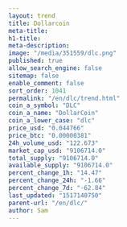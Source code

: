 ```yaml
---
layout: trend
title: Dollarcoin
meta-title: 
h1-title: 
meta-description: 
image: "/media/351559/dlc.png"
published: true
allow_search_engine: false
sitemap: false
enable_comment: false
sort_order: 1041
permalink: "/en/dlc/trend.html"
coin_a_symbol: "DLC"
coin_a_name: "DollarCoin"
coin_a_lower_case: "dlc"
price_usd: "0.044766"
price_btc: "0.00000381"
24h_volume_usd: "122.673"
market_cap_usd: "9106714.0"
total_supply: "9106714.0"
available_supply: "9106714.0"
percent_change_1h: "14.47"
percent_change_24h: "-1.66"
percent_change_7d: "-62.84"
last_updated: "1517140750"
parent-url: "/en/dlc/"
author: Sam
---
```


